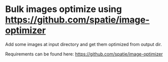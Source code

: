 # Bulk images optimize using https://github.com/spatie/image-optimizer

Add some images at input directory and get them optimized from output dir.

Requirements can be found here: https://github.com/spatie/image-optimizer